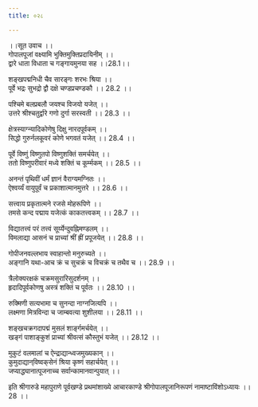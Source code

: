 ```yaml
---
title: ०२८

---
```

।।सूत उवाच ।।  
गोपालपूजां वक्ष्यामि भुक्तिमुक्तिप्रदायिनीम् ।।  
द्वारे धाता विधाता च गङ्गायमुनया सह ।।28.1।।  
  
शङ्खपद्मनिधी चैव सारङ्गः शरभः श्रिया ।।  
पूर्वे भद्रः सुभद्रो द्वौ दक्षे चण्डप्रचण्डकौ ।। 28.2 ।।  
  
पश्चिमे बलप्रबलौ जयश्च विजयो यजेत् ।।  
उत्तरे श्रीश्चतुर्द्वारे गणो दुर्गा सरस्वती ।। 28.3 ।।  
  
क्षेत्रस्याग्न्यादिकोणेषु दिक्षु नारदपूर्वकम् ।।  
सिद्धो गुरुर्नलकूवरं कोणे भगवतं यजेत् ।। 28.4 ।।  
  
पूर्वे विष्णुं विष्णुतपो विष्णुशक्तिं समर्चयेत् ।।  
ततो विष्णुपरीवारं मध्ये शक्तिं च कूर्म्मकम् ।। 28.5 ।।  
  
अनन्तं पृथिवीं धर्मं ज्ञानं वैराग्यमग्नितः ।।  
ऐश्वर्य्यं वायुपूर्वं च प्रकाशात्मानमुत्तरे ।। 28.6 ।।  
  
सत्त्वाय प्रकृतात्मने रजसे मोहरूपिणे ।।  
तमसे कन्द पद्माय यजेत्कं काकतत्त्वकम् ।। 28.7 ।।  
  
विद्यातत्त्वं परं तत्त्वं सूर्य्येन्दुवह्निमण्डलम् ।।  
विमलाद्या आसनं च प्राच्यां श्रीं ह्रीं प्रपूजयेत् ।। 28.8 ।।  
  
गोपीजनवल्लभाय स्वाहान्तो मनुरुच्यते ।।  
अङ्गानि यथा-आच क्रं च सुचक्रं च विचक्रं च तथैव च ।। 28.9 ।।  
  
त्रैलोक्यरक्षकं चक्रमसुरारिसुदर्शनम् ।।  
हृदादिपूर्वकोणषु अस्त्रं शक्तिं च पूर्वतः ।। 28.10 ।।  
  
रुक्मिणी सत्यभामा च सुनन्दा नाग्नजित्यपि ।।  
लक्ष्मणा मित्रविन्दा च जाम्बवत्या शुशीलया ।। 28.11 ।।  
  
शङ्खचक्रगदापद्मं मुसलं शार्ङ्गमर्चयेत् ।।  
खङ्गं पाशाङ्कुशं प्राच्यां श्रीवत्सं कौस्तुभं यजेत् ।। 28.12 ।।  
  
मुकुटं वलमालां च ऐन्द्राद्यान्ध्वजमुख्यकान् ।।  
कुमुदाद्यान्‌विष्वक्‌सेनं श्रिया कृष्णं सहार्चयेत् ।।  
जप्याद्ध्यानात्पूजनाच्च सर्वान्कामानवान्पुयात् ।।  
  
इति श्रीगारुडे महापुराणे पूर्वखण्डे प्रथमांशाख्ये आचारकाण्डे श्रीगोपालपूजानिरूपणं नामाष्टाविंशोऽध्यायः ।। 28 ।।